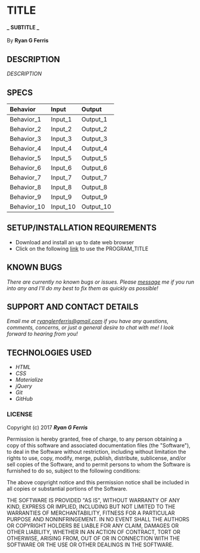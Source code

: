 # TITLE

#### _ SUBTITLE _

By **Ryan G Ferris**

## DESCRIPTION

_DESCRIPTION_

## SPECS

| Behavior | Input | Output |
| :------------- | :------------- | :------------- |
| Behavior_1 | Input_1 | Output_1 |
| Behavior_2 | Input_2 | Output_2 |
| Behavior_3 | Input_3 | Output_3 |
| Behavior_4 | Input_4 | Output_4 |
| Behavior_5 | Input_5 | Output_5 |
| Behavior_6 | Input_6 | Output_6 |
| Behavior_7 | Input_7 | Output_7 |
| Behavior_8 | Input_8 | Output_8 |
| Behavior_9 | Input_9 | Output_9 |
| Behavior_10 | Input_10 | Output_10 |

## SETUP/INSTALLATION REQUIREMENTS

* Download and install an up to date web browser
* Click on the following [link](https://github.com/ryanglenferris/wk4-project.git) to use the PROGRAM_TITLE

## KNOWN BUGS

_There are currently no known bugs or issues. Please [message](mailto:ryanglenferris@gmail.com) me if you run into any and I'll do my best to fix them as quickly as possible!_

## SUPPORT AND CONTACT DETAILS

_Email me at [ryanglenferris@gmail.com](mailto:ryanglenferris@gmail.com) if you have any questions, comments, concerns, or just a general desire to chat with me! I look forward to hearing from you!_

## TECHNOLOGIES USED

* _HTML_
* _CSS_
* _Materialize_
* _jQuery_
* _Git_
* _GitHub_

### LICENSE

Copyright (c) 2017 ****_Ryan G Ferris_****

Permission is hereby granted, free of charge, to any person obtaining a copy of this software and associated documentation files (the "Software"), to deal in the Software without restriction, including without limitation the rights to use, copy, modify, merge, publish, distribute, sublicense, and/or sell copies of the Software, and to permit persons to whom the Software is furnished to do so, subject to the following conditions:

The above copyright notice and this permission notice shall be included in all copies or substantial portions of the Software.

THE SOFTWARE IS PROVIDED "AS IS", WITHOUT WARRANTY OF ANY KIND, EXPRESS OR IMPLIED, INCLUDING BUT NOT LIMITED TO THE WARRANTIES OF MERCHANTABILITY, FITNESS FOR A PARTICULAR PURPOSE AND NONINFRINGEMENT. IN NO EVENT SHALL THE AUTHORS OR COPYRIGHT HOLDERS BE LIABLE FOR ANY CLAIM, DAMAGES OR OTHER LIABILITY, WHETHER IN AN ACTION OF CONTRACT, TORT OR OTHERWISE, ARISING FROM, OUT OF OR IN CONNECTION WITH THE SOFTWARE OR THE USE OR OTHER DEALINGS IN THE SOFTWARE.
